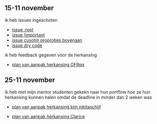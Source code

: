 <h2>
15-11 november</h2>
<p>
ik heb issues ingeschoten 
<ul>
<li><a href="https://github.com/Matthijs217/look-and-feel-styleguide/issues/8">issue :root</a></li>
<li><a href="https://github.com/kimnikitaschijf/look-and-feel-styleguide/issues/10">issue !important</a></li>
<li><a href="https://github.com/Kitkatisvibing/look-and-feel-styleguide/issues/7">issue cusotm proproties bovenaan </a></li>
<li><a href="https://github.com/Kitkatisvibing/look-and-feel-styleguide/issues/5">issue dry code </a></li>
</ul>

ik heb feedback gegeven voor de herkansing
<ul>
  <li>
    <a href="https://github.com/OFRqq/i-love-web/issues/1 ">plan van aanpak herkansing OFRqq</a>
  </li>
</ul>


<h2>
25-11 november</h2>

ik heb met mijn mentor studenten gekekn naar hun portflow hoe ze hun herkansing kunnen halen omdat de deadline in minder dan 2 weken was 
<ul>
  <li>
<a href="https://github.com/kimnikitaschijf/look-and-feel-corporate-identity/issues/30 ">plan van aanpak herkansing kim nikitaschijf</a>
  </li>
    <li>

<a href="https://github.com/Clarice-COD/look-and-feel-corporate-identity/issues/5">plan van aanpak herkansing Clarice</a>
  </li>
</ul>




